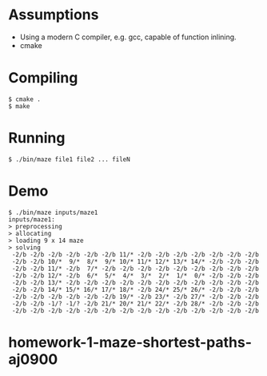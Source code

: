 
# Assumptions

- Using a modern C compiler, e.g. gcc, capable of function inlining.
- cmake

# Compiling

```
$ cmake .
$ make
```

# Running

```
$ ./bin/maze file1 file2 ... fileN
```

# Demo

```
$ ./bin/maze inputs/maze1
inputs/maze1:
> preprocessing
> allocating
> loading 9 x 14 maze
> solving
 -2/b -2/b -2/b -2/b -2/b -2/b 11/* -2/b -2/b -2/b -2/b -2/b -2/b -2/b
 -2/b -2/b 10/*  9/*  8/*  9/* 10/* 11/* 12/* 13/* 14/* -2/b -2/b -2/b
 -2/b -2/b 11/* -2/b  7/* -2/b -2/b -2/b -2/b -2/b -2/b -2/b -2/b -2/b
 -2/b -2/b 12/* -2/b  6/*  5/*  4/*  3/*  2/*  1/*  0/* -2/b -2/b -2/b
 -2/b -2/b 13/* -2/b -2/b -2/b -2/b -2/b -2/b -2/b -2/b -2/b -2/b -2/b
 -2/b -2/b 14/* 15/* 16/* 17/* 18/* -2/b 24/* 25/* 26/* -2/b -2/b -2/b
 -2/b -2/b -2/b -2/b -2/b -2/b 19/* -2/b 23/* -2/b 27/* -2/b -2/b -2/b
 -2/b -2/b -1/? -1/? -2/b 21/* 20/* 21/* 22/* -2/b 28/* -2/b -2/b -2/b
 -2/b -2/b -2/b -2/b -2/b -2/b -2/b -2/b -2/b -2/b -2/b -2/b -2/b -2/b
```
# homework-1-maze-shortest-paths-aj0900
